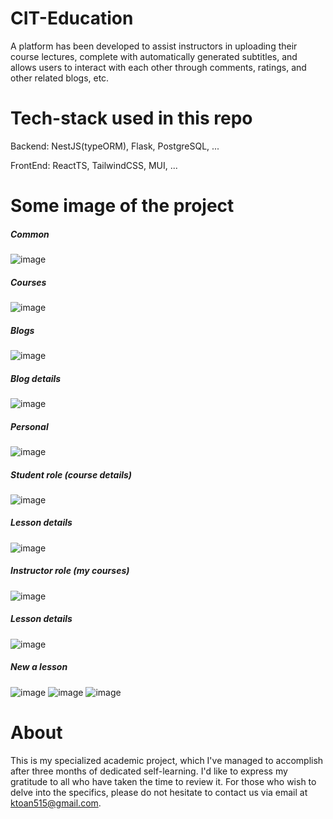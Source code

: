 # CIT-Education
A platform has been developed to assist instructors in uploading their course lectures, complete with automatically generated subtitles, and allows users to interact with each other through comments, ratings, and other related blogs, etc.
# Tech-stack used in this repo
Backend: NestJS(typeORM), Flask, PostgreSQL, ...

FrontEnd: ReactTS, TailwindCSS, MUI, ...
# Some image of the project

##### Common
![image](https://github.com/toandokhanh/CIT-Education/assets/98395447/1c6cf026-ff75-45cd-b805-3001e4238131)

##### Courses
![image](https://github.com/toandokhanh/CIT-Education/assets/98395447/ef1ff1e8-1896-4593-a25c-22dfd525768b)

##### Blogs
![image](https://github.com/toandokhanh/CIT-Education/assets/98395447/71196de1-9963-49d7-89a2-27ba0b283266)

##### Blog details
![image](https://github.com/toandokhanh/CIT-Education/assets/98395447/897e9b15-58aa-49d3-bcc7-6a7a1d469a4f)

##### Personal 
![image](https://github.com/toandokhanh/CIT-Education/assets/98395447/c39a829f-860e-46e3-92b1-473f5111db4f)

##### Student role (course details)
![image](https://github.com/toandokhanh/CIT-Education/assets/98395447/9bad6d94-9c1e-45b9-b385-fc3ec5937010)

##### Lesson details
![image](https://github.com/toandokhanh/CIT-Education/assets/98395447/59ee0f21-7fe3-4fbe-963b-d10475df675f)

##### Instructor role (my courses)
![image](https://github.com/toandokhanh/CIT-Education/assets/98395447/420063b3-d91d-4ec1-9066-8a4d400c4125)

##### Lesson details
![image](https://github.com/toandokhanh/CIT-Education/assets/98395447/7f374920-3fe2-4ab4-aae1-dbe7bc0e39f1)


##### New a lesson
![image](https://github.com/toandokhanh/CIT-Education/assets/98395447/6f8e56d4-9f9e-4230-8958-863f2ce4622e)
![image](https://github.com/toandokhanh/CIT-Education/assets/98395447/7669709b-d159-488e-a601-f872cc5b4688)
![image](https://github.com/toandokhanh/CIT-Education/assets/98395447/c9f746b9-ef7c-4e31-96fb-a70063c233ef)


# About
This is my specialized academic project, which I've managed to accomplish after three months of dedicated self-learning. I'd like to express my gratitude to all who have taken the time to review it. For those who wish to delve into the specifics, please do not hesitate to contact us via email at ktoan515@gmail.com.

